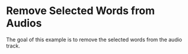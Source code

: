 # Remove Selected Words from Audios

The goal of this example is to remove the selected words from the audio track.


